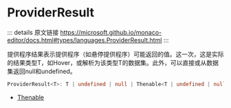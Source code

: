 # ProviderResult

<backTop />
        
::: details 原文链接
https://microsoft.github.io/monaco-editor/docs.html#types/languages.ProviderResult.html
:::

提供程序结果表示提供程序（如悬停提供程序）可能返回的值。这一次，这是实际的结果类型T，如Hover，或解析为该类型T的数据集。此外，可以直接或从数据集返回null和undefined。

```ts
ProviderResult<T>: T | undefined | null | Thenable<T | undefined | null>
```
- [Thenable](/api/Thenable.md)